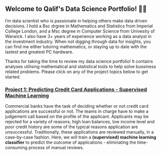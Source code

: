 ## Welcome to Qalif's Data Science Portfolio! 👋🏽
I’m data scientist who is passionate in helping others make data driven decisions. I hold a Bsc drgree in Mathematics and Statistics from Imperial College London, and  a Msc degree in Computer Science from Univesity of Warwick. I also have 3+ years of experience working as a data analyst in the investment industry. When not digging through data for insights, you can find me either tutoring mathematics, or staying up to date with the lastest and greatest PC hardware.

Thanks for taking the time to review my data science portfolio! It contains analyses utilising mathematical and statistical tools to help solve bussiness related problems. Please click on any of the project topics below to get started.

### [Project 1: Predicting Credit Card Applications - Supervised Machine Learning](https://github.com/Qalif-R/Predicting_Credit_Card_Applications)
Commercial banks have the task of deciding whether or not credit card applications are successful or not. The teams in charge have to make a judgement call based on the profile of the applicant. Applicants may be rejected for a variety of reasons; high loan balances, low income level and poor credit history are some of the typical reasons application are unsuccessful. Traditionally, these applications are reviewed manually, in a case-by-case fashion. Here, we will train a **(supervised) machine learning classifier** to predict the outcome of applications - eliminating the time-consuming process of manual reviews.
